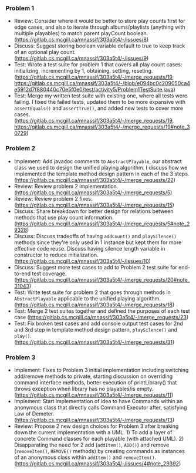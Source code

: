 ### Problem 1

- Review: Consider where it would be better to store play counts first for edge cases, and also to iterate through albums/playlists (anything with multiple playables) to match parent playCount boolean. (https://gitlab.cs.mcgill.ca/mnassif/303a5t4/-/issues/8)
- Discuss: Suggest storing boolean variable default to true to keep track of an optional play count. (https://gitlab.cs.mcgill.ca/mnassif/303a5t4/-/issues/9)
- Test: Wrote a test suite for problem 1 that covers all play count cases: initializing, incrementing by 1, obtaining, setting, reseting. (https://gitlab.cs.mcgill.ca/mnassif/303a5t4/-/merge_requests/19, https://gitlab.cs.mcgill.ca/mnassif/303a5t4/-/blob/e094bc0c209050ca4e5912d7f880440c70e5f0e0/test/activity5/Problem1TestSuite.java)
- Test: Merge my written test suite with existing one, where all tests were failing. I fixed the failed tests, updated them to be more expansive with `assertEquals()` and `assertTrue()`, and added new tests to cover more cases. (https://gitlab.cs.mcgill.ca/mnassif/303a5t4/-/merge_requests/19, https://gitlab.cs.mcgill.ca/mnassif/303a5t4/-/merge_requests/19#note_30729)

### Problem 2

- Implement: Add javadoc comments to `AbstractPlayable`, our abstract class we used to design the unified playing algorithm. I discuss how we implemented the template method design pattern in each of the 3 steps. (https://gitlab.cs.mcgill.ca/mnassif/303a5t4/-/merge_requests/22)
- Review: Review problem 2 implementation. (https://gitlab.cs.mcgill.ca/mnassif/303a5t4/-/merge_requests/5)
- Review: Review problem 2 fixes. (https://gitlab.cs.mcgill.ca/mnassif/303a5t4/-/merge_requests/15)
- Discuss: Share breakdown for better design for relations between methods that use play count information. (https://gitlab.cs.mcgill.ca/mnassif/303a5t4/-/merge_requests/5#note_29328)
- Discuss: Discuss tradeoffs of having `addCount()` and `playSilence()` methods since they're only used in 1 instance but kept them for more effective code reuse. Discuss having silence length variable in constructor to reduce initialization. (https://gitlab.cs.mcgill.ca/mnassif/303a5t4/-/issues/10)
- Discuss: Suggest more test cases to add to Problem 2 test suite for end-to-end test coverage. (https://gitlab.cs.mcgill.ca/mnassif/303a5t4/-/merge_requests/20#note_31043)
- Test: Write test suite for problem 2 that goes through methods in `AbstractPlayable` applicable to the unified playing algorithm. (https://gitlab.cs.mcgill.ca/mnassif/303a5t4/-/merge_requests/18)
- Test: Merge 2 test suites together and defined the purposes of each test case (https://gitlab.cs.mcgill.ca/mnassif/303a5t4/-/merge_requests/23)
- Test: Fix broken test cases and add console output test cases for 2nd and 3rd step in template method design pattern, `playSilence()` and `play()`. (https://gitlab.cs.mcgill.ca/mnassif/303a5t4/-/merge_requests/31)

### Problem 3

- Implement: Fixes to Problem 3 initial implementation including switching add/remove methods to private, starting discussion on overriding command interface methods, better execution of printLibrary() that throws exception when library has no playables/is empty. (https://gitlab.cs.mcgill.ca/mnassif/303a5t4/-/merge_requests/11)
- Implement: Start implementation of idea to have Commands within an anonymous class that directly calls Command Executor after, satisfying Law of Demeter. (https://gitlab.cs.mcgill.ca/mnassif/303a5t4/-/merge_requests/13)
- Review: Propose 2 new design choices for Problem 3 after breaking down the current implementation with a UML. 1) To add a layer of concrete Command classes for each playable (with attached UML). 2) Disapparating the need for 2 add (`addItem()`, `ADD()`) and remove (`removeItem()`, `REMOVE()` methods) by creating commands as instances of an anonymous class within `addItem()` and `removeItem()`. (https://gitlab.cs.mcgill.ca/mnassif/303a5t4/-/issues/4#note_29392)
